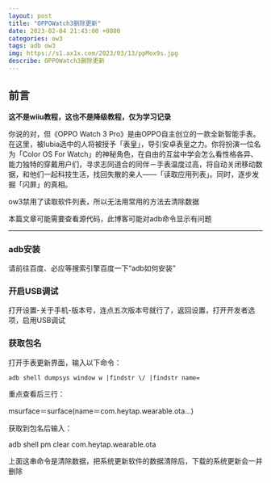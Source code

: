 ```yaml
---
layout: post
title: "OPPOWatch3删除更新"
date: 2023-02-04 21:43:00 +0800
categories: ow3
tags: adb ow3
img: https://s1.ax1x.com/2023/03/13/ppMox9s.jpg
describe: OPPOWatch3删除更新
---
```


## 前言

**这不是wiiu教程，这也不是降级教程，仅为学习记录**

你说的对，但《OPPO Watch 3 Pro》是由OPPO自主创立的一款全新智能手表。在这里，被lubia选中的人将被授予「表皇」，导引安卓表皇之力。你将扮演一位名为「Color OS For Watch」的神秘角色，在自由的互盆中学会怎么看性格各异、能力独特的穿戴用户们，寻求志同道合的同伴－手表温度过高，将自动关闭移动数据，和他们一起科技生活，找回失散的亲人——「读取应用列表」。同时，逐步发掘「闪屏」的真相。

ow3禁用了读取软件列表，所以无法用常用的方法去清除数据

本篇文章可能需要查看源代码，此博客可能对adb命令显示有问题

<hr />

### adb安装

请前往百度、必应等搜索引擎百度一下“adb如何安装”

### 开启USB调试

打开设置-关于手机-版本号，连点五次版本号就行了，返回设置，打开开发者选项，启用USB调试

### 获取包名

打开手表更新界面，输入以下命令：

`adb shell dumpsys window w |findstr \/ |findstr name=`

重点查看后三行：

msurface＝surface(name＝com.heytap.wearable.ota...)

获取到包名后输入：

adb shell pm clear com.heytap.wearable.ota

上面这串命令是清除数据，把系统更新软件的数据清除后，下载的系统更新会一并删除
